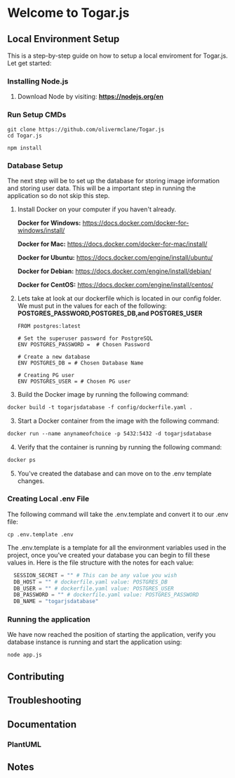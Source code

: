 # Welcome to Togar.js

## Local Environment Setup
This is a step-by-step guide on how to setup a local enviroment for Togar.js. Let get started:
### Installing Node.js
1. Download Node by visiting:  **https://nodejs.org/en**
### Run Setup CMDs
```shell
git clone https://github.com/olivermclane/Togar.js
cd Togar.js
```
```shell
npm install
```
### Database Setup

The next step will be to set up the database for storing image information and storing user data. This will be a important step in running the application so do not skip this step.
1. Install Docker on your computer if you haven't already.

   **Docker for Windows:** https://docs.docker.com/docker-for-windows/install/
      
   **Docker for Mac:** https://docs.docker.com/docker-for-mac/install/
      
   **Docker for Ubuntu:** https://docs.docker.com/engine/install/ubuntu/
      
   **Docker for Debian:** https://docs.docker.com/engine/install/debian/
      
   **Docker for CentOS:** https://docs.docker.com/engine/install/centos/

2. Lets take at look at our dockerfile which is located in our config folder. We must put in the values for each of the following: **POSTGRES_PASSWORD,POSTGRES_DB,and POSTGRES_USER** 
    ```shell
    FROM postgres:latest
    
    # Set the superuser password for PostgreSQL
    ENV POSTGRES_PASSWORD =  # Chosen Password
    
    # Create a new database
    ENV POSTGRES_DB = # Chosen Database Name
    
    # Creating PG user
    ENV POSTGRES_USER = # Chosen PG user
    ```
2. Build the Docker image by running the following command: 
```dockerfile
docker build -t togarjsdatabase -f config/dockerfile.yaml .
```
3. Start a Docker container from the image with the following command:
``` dockerfile
docker run --name anynameofchoice -p 5432:5432 -d togarjsdatabase
```
4. Verify that the container is running by running the following command:
``` dockerfile
docker ps 
```
5. You've created the database and can move on to the .env template changes.

### Creating Local .env File
The following command will take the .env.template and convert it to our .env file:
```shell
cp .env.template .env
```
The .env.template is a template for all the environment variables used in the project, once you've created your database you can begin to fill these values in. Here is the file structure with the notes for each value:
```python
  SESSION_SECRET = "" # This can be any value you wish
  DB_HOST = "" # dockerfile.yaml value: POSTGRES_DB
  DB_USER = "" # dockerfile.yaml value: POSTGRES_USER
  DB_PASSWORD = "" # dockerfile.yaml value: POSTGRES_PASSWORD
  DB_NAME = "togarjsdatabase" 
```
### Running the application
We have now reached the position of starting the application, verify you database instance is running and start the application using:
``` shell
node app.js
```
## Contributing
## Troubleshooting
## Documentation
### PlantUML

## Notes


